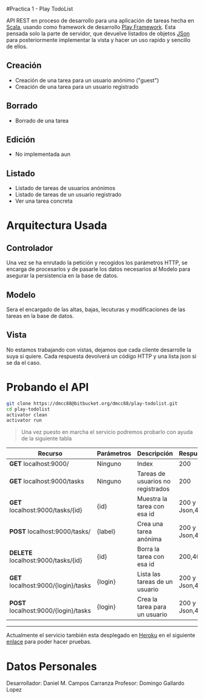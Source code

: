 #Practica 1 - Play TodoList

API REST en proceso de desarrollo para una aplicación de tareas hecha en [Scala], usando como framework de desarrollo [Play Framework]. Esta pensada solo la parte de servidor, que devuelve listados de objetos [JSon] para posteriormente implementar la vista y hacer un uso rapido y sencillo de ellos.


Creación
--------
- Creación de una tarea para un usuario anónimo ("guest")
- Creación de una tarea para un usuario registrado


Borrado
-------
- Borrado de una tarea


Edición
-------
- No implementada aun


Listado
-------
- Listado de tareas de usuarios anónimos
- Listado de tareas de un usuario registrado
- Ver una tarea concreta 


Arquitectura Usada
==================

Controlador
-----------
Una vez se ha enrutado la petición y recogidos los parámetros HTTP, se encarga de procesarlos y de pasarle los datos necesarios al Modelo para asegurar la persistencia en la base de datos. 


Modelo
------
Sera el encargado de las altas, bajas, lecuturas y modificaciones de las tareas en la base de datos.


Vista
-----
No estamos trabajando con vistas, dejamos que cada cliente desarrolle la suya si quiere. Cada respuesta devolverá un código HTTP y una lista json si se da el caso. 


Probando el API
===============


```sh
git clone https://dmcc88@bitbucket.org/dmcc88/play-todolist.git
cd play-todolist
activator clean
activator run
```

>Una vez puesto en marcha el servicio podremos probarlo con ayuda de la siguiente tabla


| Recurso                              | Parámetros         | Descripción                      | Respuesta        |
| ------------------------------------ | ------------------ | ------------------------------- | ---------------- |
| **GET** localhost:9000/              | Ninguno            |Index                            | 200              |
| **GET** localhost:9000/tasks         | Ninguno            |Tareas de usuarios no registrados| 200              |
| **GET** localhost:9000/tasks/{id}    | {id}               |Muestra la tarea con esa id      | 200 y Json,404   |
| **POST** localhost:9000/tasks/       | {label}            |Crea una tarea anónima           | 200 y Json,400   |
| **DELETE** localhost:9000/tasks/{id} | {id}               |Borra la tarea con esa id        | 200,404          |
| **GET** localhost:9000/{login}/tasks | {login}            |Lista las tareas de un usuario   | 200 y Json,400   |
| **POST** localhost:9000/{login}/tasks| {login}            |Crea la tarea para un usuario    | 200 y Json,400   |
----

Actualmente el servicio también esta desplegado en [Heroku] en el siguiente [enlace] para poder hacer pruebas.


Datos Personales
================
Desarrollador: Daniel M. Campos Carranza
Profesor: Domingo Gallardo Lopez


[Scala]:http://www.scala-lang.org/api/current/#package
[Play Framework]:https://www.playframework.com/documentation/2.3.x/ScalaHome
[JSon]:http://json.org/
[Heroku]:https://www.heroku.com/
[enlace]:http://secure-chamber-5214.herokuapp.com/